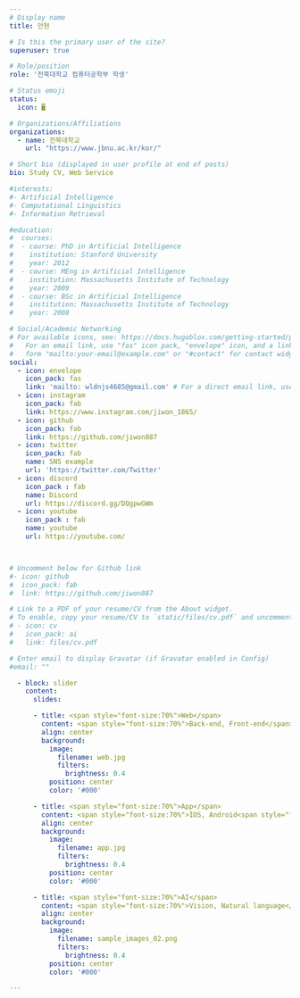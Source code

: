 ```yaml
---
# Display name
title: 안현

# Is this the primary user of the site?
superuser: true

# Role/position
role: '전북대학교 컴퓨터공학부 학생' 

# Status emoji
status:
  icon: 🖥️

# Organizations/Affiliations
organizations: 
  - name: 전북대학교
    url: "https://www.jbnu.ac.kr/kor/"

# Short bio (displayed in user profile at end of posts)
bio: Study CV, Web Service

#interests:
#- Artificial Intelligence
#- Computational Linguistics
#- Information Retrieval

#education:
#  courses:
#  - course: PhD in Artificial Intelligence
#    institution: Stanford University
#    year: 2012
#  - course: MEng in Artificial Intelligence
#    institution: Massachusetts Institute of Technology
#    year: 2009
#  - course: BSc in Artificial Intelligence
#    institution: Massachusetts Institute of Technology
#    year: 2008

# Social/Academic Networking
# For available icons, see: https://docs.hugoblox.com/getting-started/page-builder/#icons
#   For an email link, use "fas" icon pack, "envelope" icon, and a link in the
#   form "mailto:your-email@example.com" or "#contact" for contact widget.
social:
  - icon: envelope
    icon_pack: fas
    link: 'mailto: wldnjs4685@gmail.com' # For a direct email link, use "mailto:test@example.org".
  - icon: instagram
    icon_pack: fab
    link: https://www.instagram.com/jiwon_1865/
  - icon: github
    icon_pack: fab
    link: https://github.com/jiwon887 
  - icon: twitter
    icon_pack: fab
    name: SNS example
    url: 'https://twitter.com/Twitter'
  - icon: discord
    icon_pack : fab
    name: Discord
    url: https://discord.gg/DQgpwGWm
  - icon: youtube
    icon_pack : fab
    name: youtube
    url: https://youtube.com/



# Uncomment below for Github link
#- icon: github
#  icon_pack: fab
#  link: https://github.com/jiwon887

# Link to a PDF of your resume/CV from the About widget.
# To enable, copy your resume/CV to `static/files/cv.pdf` and uncomment the lines below.
# - icon: cv
#   icon_pack: ai
#   link: files/cv.pdf

# Enter email to display Gravatar (if Gravatar enabled in Config)
#email: ""

  - block: slider
    content:
      slides:

      - title: <span style="font-size:70%">Web</span>
        content: <span style="font-size:70%">Back-end, Front-end</span>
        align: center
        background:
          image:
            filename: web.jpg
            filters:
              brightness: 0.4
          position: center
          color: '#000'

      - title: <span style="font-size:70%">App</span>
        content: <span style="font-size:70%">IOS, Android<span style="font-size:70%">
        align: center
        background:
          image:
            filename: app.jpg
            filters:
              brightness: 0.4
          position: center
          color: '#000'

      - title: <span style="font-size:70%">AI</span>
        content: <span style="font-size:70%">Vision, Natural language</span>
        align: center
        background:
          image:
            filename: sample_images_02.png
            filters:
              brightness: 0.4
          position: center
          color: '#000'

---
```

